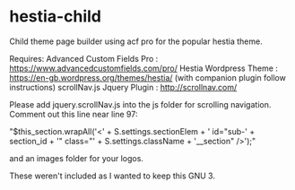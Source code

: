 # hestia-child
Child theme page builder using acf pro for the popular hestia theme.

Requires:
Advanced Custom Fields Pro : https://www.advancedcustomfields.com/pro/
Hestia Wordpress Theme : https://en-gb.wordpress.org/themes/hestia/ (with companion plugin follow instructions)
scrollNav.js Jquery Plugin : http://scrollnav.com/

Please add jquery.scrollNav.js into the js folder for scrolling navigation.
Comment out this line near line 97:

"$this_section.wrapAll('<' + S.settings.sectionElem + ' id="sub-' + section_id + '" class="' + S.settings.className + '__section" />');"

 and an images folder for your logos.

 These weren't included as I wanted to keep this GNU 3.
